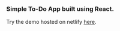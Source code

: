 ### Simple To-Do App built using React.

Try the demo hosted on netlify [here](https://github.com/facebook/create-react-app).

